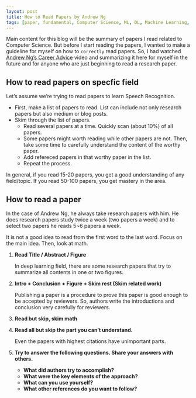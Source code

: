 ```yaml
---
layout: post
title: How to Read Papers by Andrew Ng
tags: [paper, fundamental, Computer Science, ML, DL, Machine Learning, Deep Learning]
---
```


Main content for this blog will be the summary of papers I read related to Computer Science. But before I start reading the papers, I wanted to make a guideline for myself on how to `correctly` read papers. So, I had watched [Andrew Ng’s Career Advice](https://www.youtube.com/watch?v=733m6qBH-jI) video and summarizing it here for myself in the future and for anyone who are just beginning to read a research paper.

## How to read papers on specfic field

Let’s assume we’re trying to read papers to learn Speech Recognition.

- First, make a list of papers to read. List can include not only research papers but also medium or blog posts.
- Skim through the list of papers.
  - Read several papers at a time. Quickly scan (about 10%) of all papers.
  - Some papers might worth reading while other papers are not. Then, take some time to carefully understand the content of the worthy paper.
  - Add refereced papers in that worthy paper in the list.
  - Repeat the process.

In general, if you read 15-20 papers, you get a good understanding of any field/topic.
If you read 50-100 papers, you get mastery in the area.

## How to read a paper

In the case of Andrew Ng, he always take research papers with him. He does research papers study twice a week (two papers a week) and to select two papers he reads 5~6 papers a week.

It is not a good idea to read from the first word to the last word. Focus on the main idea. Then, look at math.

1. **Read Title / Abstract / Figure**
   
   In deep learning field, there are some research papers that try to summarize all contents in one or two figures.
2. **Intro + Conclusion + Figure + Skim rest (Skim related work)**

   
   Publishing a paper is a procedure to prove this paper is good enough to be accepted by reviewers. So, authors write the introductiona and conclusion very carefully for reviewers.
3. **Read but skip, skim math**
4. **Read all but skip the part you can’t understand.**
   
   Even the papers with highest citations have unimportant parts.
5. **Try to answer the following questions. Share your answers with others.**
   - **What did authors try to accomplish?**
   - **What were the key elements of the approach?**
   - **What can you use yourself?**
   - **What other references do you want to follow?**
